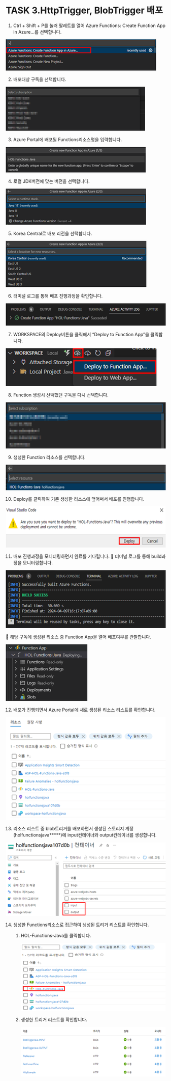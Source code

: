# TASK 3.HttpTrigger, BlobTrigger 배포

1.	Ctrl + Shift + P를 눌러 팔레트를 열어 Azure Functions: Create Function App in Azure…를 선택합니다.
 
![img](./img/task3/1.png)

2.	배포대상 구독을 선택합니다.
 
![img](./img/task3/2.png)

3.	Azure Portal에 배포될 Functions리소스명을 입력합니다.
 
![img](./img/task3/3.png)

4.	로컬 JDK버전에 맞는 버전을 선택합니다.
 
![img](./img/task3/4.png)

5.	Korea Central로 배포 리전을 선택합니다.
 
![img](./img/task3/5.png)

6.	터미널 로그를 통해 배포 진행과정을 확인합니다.
 
![img](./img/task3/6.png)

7.	WORKSPACE의 Deploy버튼을 클릭해서 “Deploy to Function App”을 클릭합니다.
 
![img](./img/task3/7.png)

8.	Function 생성시 선택했던 구독을 다시 선택합니다.
 
![img](./img/task3/8.png)

9.	생성한 Function 리소스를 선택합니다.
 
![img](./img/task3/9.png)

10.	Deploy를 클릭하여 기존 생성한 리소스에 덮어써서 배포를 진행합니다.
 
![img](./img/task3/10.png)

11.	배포 진행과정을 모니터링하면서 완료를 기다립니다.
	터미널 로그를 통해 build과정을 모니터링합니다.
 
![img](./img/task3/11-1.png)

	해당 구독에 생성된 리소스 중 Function App을 열어 배포여부를 관찰합니다.
 
![img](./img/task3/11-2.png)

12.	배포가 진행되면서 Azure Portal에 새로 생성된 리소스 리스트를 확인합니다.
 
![img](./img/task3/12.png)

13.	리소스 리스트 중 blob트리거를 배포하면서 생성된 스토리지 계정(holfunctionsjava*****)에 input컨테이너와 output컨테이너를 생성합니다.
 
![img](./img/task3/13.png)

14.	생성한 Functions리소스로 접근하여 생성된 트리거 리스트를 확인합니다.
    1. HOL-Functions-Java를 클릭합니다.

        ![img](./img/task3/14-a.png) 

    2. 생성한 트리거 리스트를 확인합니다.

        ![img](./img/task3/14-b.png)
